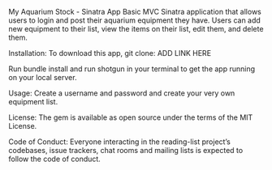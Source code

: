 My Aquarium Stock - Sinatra App
Basic MVC Sinatra application that allows users to login and post their aquarium equipment they have. Users can add new equipment to their list, view the items on their list, edit them, and delete them.

Installation:
To download this app, git clone: ADD LINK HERE

Run bundle install and run shotgun in your terminal to get the app running on your local server.

Usage:
Create a username and password and create your very own equipment list.



License:
The gem is available as open source under the terms of the MIT License.

Code of Conduct:
Everyone interacting in the reading-list project’s codebases, issue trackers, chat rooms and mailing lists is expected to follow the code of conduct.
